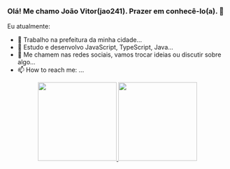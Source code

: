 ### Olá! Me chamo João Vitor(jao241). Prazer em conhecê-lo(a). 👋
Eu atualmente: 
- 🔭 Trabalho na prefeitura da minha cidade...
- 🌱 Estudo e desenvolvo JavaScript, TypeScript, Java...
- 💬 Me chamem nas redes sociais, vamos trocar ideias ou discutir sobre algo...
- 📫 How to reach me: ...

<div align="center">
  <a href="https://github.com/jao241">
  <img height="180em" src="https://github-readme-stats.vercel.app/api?username=jao241&show_icons=true&theme=dracula&include_all_commits=true&count_private=true"/>
  <img height="180em" src="https://github-readme-stats.vercel.app/api/top-langs/?username=jao241&layout=compact&langs_count=7&theme=dracula"/>
</div>
